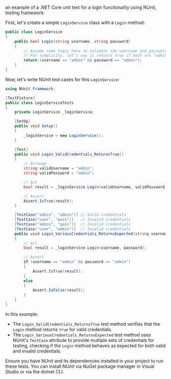  an example of a .NET Core unit test for a login functionality using NUnit, testing framework:

First, let's create a simple `LoginService` class with a `Login` method:

```csharp
public class LoginService
{
    public bool Login(string username, string password)
    {
        // Assume some logic here to validate the username and password
        // For simplicity, let's say it returns true if both are "admin"
        return (username == "admin" && password == "admin");
    }
}
```

Now, let's write NUnit test cases for this `LoginService`:

```csharp
using NUnit.Framework;

[TestFixture]
public class LoginServiceTests
{
    private LoginService _loginService;

    [SetUp]
    public void Setup()
    {
        _loginService = new LoginService();
    }

    [Test]
    public void Login_ValidCredentials_ReturnsTrue()
    {
        // Arrange
        string validUsername = "admin";
        string validPassword = "admin";

        // Act
        bool result = _loginService.Login(validUsername, validPassword);

        // Assert
        Assert.IsTrue(result);
    }

    [TestCase("admin", "admin")] // Valid credentials
    [TestCase("user", "pass")]   // Invalid credentials
    [TestCase("admin", "pass")]  // Invalid credentials
    [TestCase("user", "admin")]  // Invalid credentials
    public void Login_VariousCredentials_ReturnsExpected(string username, string password)
    {
        // Act
        bool result = _loginService.Login(username, password);

        // Assert
        if (username == "admin" && password == "admin")
        {
            Assert.IsTrue(result);
        }
        else
        {
            Assert.IsFalse(result);
        }
    }
}
```

In this example:

- The `Login_ValidCredentials_ReturnsTrue` test method verifies that the `Login` method returns `true` for valid credentials.
- The `Login_VariousCredentials_ReturnsExpected` test method uses NUnit's `TestCase` attribute to provide multiple sets of credentials for testing, checking if the `Login` method behaves as expected for both valid and invalid credentials.

Ensure you have NUnit and its dependencies installed in your project to run these tests. You can install NUnit via NuGet package manager in Visual Studio or via the dotnet CLI.